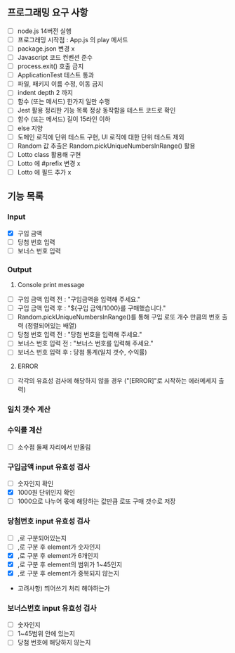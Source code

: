## 프로그래밍 요구 사항

- [ ] node.js 14버전 실행
- [ ] 프로그래밍 시작점 : App.js 의 play 메서드
- [ ] package.json 변경 x
- [ ] Javascript 코드 컨벤션 준수
- [ ] process.exit() 호출 금지
- [ ] ApplicationTest 테스트 통과
- [ ] 파일, 패키지 이름 수정, 이동 금지
- [ ] indent depth 2 까지
- [ ] 함수 (또는 메서드) 한가지 일만 수행
- [ ] Jest 활용 정리한 기능 목록 정상 동작함을 테스트 코드로 확인
- [ ] 함수 (또는 메서드) 길이 15라인 이하
- [ ] else 지양
- [ ] 도메인 로직에 단위 테스트 구현, UI 로직에 대한 단위 테스트 제외
- [ ] Random 값 추출은 Random.pickUniqueNumbersInRange() 활용
- [ ] Lotto class 활용해 구현
- [ ] Lotto 에 #prefix 변경 x
- [ ] Lotto 에 필드 추가 x

## 기능 목록

### Input

- [x] 구입 금액
- [ ] 당첨 번호 입력
- [ ] 보너스 번호 입력

### Output

1. Console print message

- [ ] 구입 금액 입력 전 : "구입금액을 입력해 주세요."
- [ ] 구입 금액 입력 후 : "${구입 금액/1000}를 구매했습니다."
- [ ] Random.pickUniqueNumbersInRange()를 통해 구입 로또 개수 만큼의 번호 출력 (정렬되어있는 배열)
- [ ] 당첨 번호 입력 전 : "당첨 번호을 입력해 주세요."
- [ ] 보너스 번호 입력 전 : "보너스 번호를 입력해 주세요."
- [ ] 보너스 번호 입력 후 : 당첨 통계(일치 갯수, 수익률)

2. ERROR

- [ ] 각각의 유효성 검사에 해당하지 않을 경우 ("[ERROR]"로 시작하는 에러메세지 출력)

### 일치 갯수 계산

### 수익률 계산

- [ ] 소수점 둘째 자리에서 반올림

### 구입금액 input 유효성 검사

- [ ] 숫자인지 확인
- [x] 1000원 단위인지 확인
- [ ] 1000으로 나누어 몫에 해당하는 값만큼 로또 구매 갯수로 저장

### 당첨번호 input 유효성 검사

- [ ] ,로 구분되어있는지
- [ ] ,로 구분 후 element가 숫자인지
- [x] ,로 구분 후 element가 6개인지
- [x] ,로 구분 후 element의 범위가 1~45인지
- [x] ,로 구분 후 element가 중복되지 않는지

* 고려사항) 띄어쓰기 처리 해야하는가

### 보너스번호 input 유효성 검사

- [ ] 숫자인지
- [ ] 1~45범위 안에 있는지
- [ ] 당첨 번호에 해당하지 않는지
